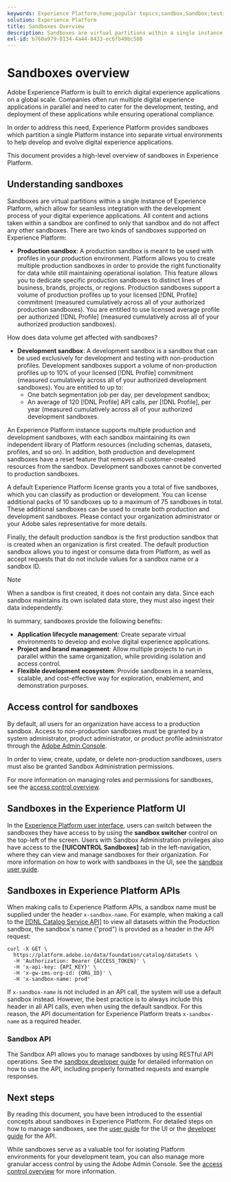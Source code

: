 ```yaml
---
keywords: Experience Platform;home;popular topics;sandbox;Sandbox;testing;Testing
solution: Experience Platform
title: Sandboxes Overview
description: Sandboxes are virtual partitions within a single instance of Experience Platform, which allow for seamless integration with the development process of your digital experience applications.
exl-id: b760a979-8134-4a44-8433-ec6fb49bc508
---
```

# Sandboxes overview

Adobe Experience Platform is built to enrich digital experience applications on a global scale. Companies often run multiple digital experience applications in parallel and need to cater for the development, testing, and deployment of these applications while ensuring operational compliance.

In order to address this need, Experience Platform provides sandboxes which partition a single Platform instance into separate virtual environments to help develop and evolve digital experience applications.

This document provides a high-level overview of sandboxes in Experience Platform.

## Understanding sandboxes

Sandboxes are virtual partitions within a single instance of Experience Platform, which allow for seamless integration with the development process of your digital experience applications. All content and actions taken within a sandbox are confined to only that sandbox and do not affect any other sandboxes. There are two kinds of sandboxes supported on Experience Platform:

* **Production sandbox**: A production sandbox is meant to be used with profiles in your production environment. Platform allows you to create multiple production sandboxes in order to provide the right functionality for data while still maintaining operational isolation. This feature allows you to dedicate specific production sandboxes to distinct lines of business, brands, projects, or regions. Production sandboxes support a volume of production profiles up to your licensed [!DNL Profile] commitment (measured cumulatively across all of your authorized production sandboxes). You are entitled to use licensed average profile per authorized [!DNL Profile] (measured cumulatively across all of your authorized production sandboxes).

How does data volume get affected with sandboxes?

* **Development sandbox**: A development sandbox is a sandbox that can be used exclusively for development and testing with non-production profiles. Development sandboxes support a volume of non-production profiles up to 10% of your licensed [!DNL Profile] commitment (measured cumulatively across all of your authorized development sandboxes). You are entitled to up to:
  * One batch segmentation job per day, per development sandbox;
  * An average of 120 [!DNL Profile] API calls, per [!DNL Profile], per year (measured cumulatively across all of your authorized development sandboxes.

An Experience Platform instance supports multiple production and development sandboxes, with each sandbox maintaining its own independent library of Platform resources (including schemas, datasets, profiles, and so on). In addition, both production and development sandboxes have a reset feature that removes all customer-created resources from the sandbox. Development sandboxes cannot be converted to production sandboxes.

A default Experience Platform license grants you a total of five sandboxes, which you can classify as production or development. You can license additional packs of 10 sandboxes up to a maximum of 75 sandboxes in total. These additional sandboxes can be used to create both production and development sandboxes. Please contact your organization administrator or your Adobe sales representative for more details.

Finally, the default production sandbox is the first production sandbox that is created when an organization is first created. The default production sandbox allows you to ingest or consume data from Platform, as well as accept requests that do not include values for a sandbox name or a sandbox ID.

>[!NOTE]
>
>When a sandbox is first created, it does not contain any data. Since each sandbox maintains its own isolated data store, they must also ingest their data independently.

In summary, sandboxes provide the following benefits:

* **Application lifecycle management**: Create separate virtual environments to develop and evolve digital experience applications.
* **Project and brand management**: Allow multiple projects to run in parallel within the same organization, while providing isolation and access control.
* **Flexible development ecosystem**: Provide sandboxes in a seamless, scalable, and cost-effective way for exploration, enablement, and demonstration purposes.

## Access control for sandboxes

By default, all users for an organization have access to a production sandbox. Access to non-production sandboxes must be granted by a system administrator, product administrator, or product profile administrator through the [Adobe Admin Console](https://adminconsole.adobe.com).

In order to view, create, update, or delete non-production sandboxes, users must also be granted Sandbox Administration permissions.

For more information on managing roles and permissions for sandboxes, see the [access control overview](../access-control/home.md).

## Sandboxes in the Experience Platform UI

In the [Experience Platform user interface](https://platform.adobe.com), users can switch between the sandboxes they have access to by using the **sandbox switcher** control on the top-left of the screen.  Users with Sandbox Administration privileges also have access to the **[!UICONTROL Sandboxes]** tab in the left-navigation, where they can view and manage sandboxes for their organization. For more information on how to work with sandboxes in the UI, see the [sandbox user guide](ui/overview.md).

## Sandboxes in Experience Platform APIs

When making calls to Experience Platform APIs, a sandbox name must be supplied under the header `x-sandbox-name`. For example, when making a call to the [[!DNL Catalog Service API]](https://www.adobe.io/experience-platform-apis/references/catalog/) to view all datasets within the Production sandbox, the sandbox's name ("prod") is provided as a header in the API request:

```shell
curl -X GET \
  https://platform.adobe.io/data/foundation/catalog/dataSets \
  -H 'Authorization: Bearer {ACCESS_TOKEN}' \
  -H 'x-api-key: {API_KEY}' \
  -H 'x-gw-ims-org-id: {ORG_ID}' \
  -H 'x-sandbox-name: prod'
```

If `x-sandbox-name` is not included in an API call, the system will use a default sandbox instead. However, the best practice is to always include this header in all API calls, even when using the default sandbox. For this reason, the API documentation for Experience Platform treats `x-sandbox-name` as a required header.

### Sandbox API

The Sandbox API allows you to manage sandboxes by using RESTful API operations. See the [sandbox developer guide](api/overview.md) for detailed information on how to use the API, including properly formatted requests and example responses.

## Next steps

By reading this document, you have been introduced to the essential concepts about sandboxes in Experience Platform. For detailed steps on how to manage sandboxes, see the [user guide](ui/overview.md) for the UI or the [developer guide](./api/getting-started.md) for the API.

While sandboxes serve as a valuable tool for isolating Platform environments for your development team, you can also manage more granular access control by using the Adobe Admin Console. See the [access control overview](../access-control/home.md) for more information.
